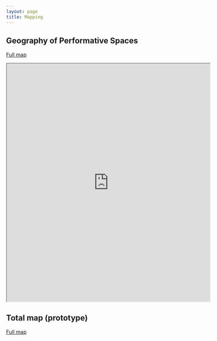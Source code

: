 ```yaml
---
layout: page
title: Mapping
---
```




## Geography of Performative Spaces

[Full map](https://martinnicastro.github.io/geografia.html)

<iframe src="https://musictopography.github.io/geografia_ok.html" width="110%" height="650"></iframe>


## Total map (prototype)

[Full map](https://martinnicastro.github.io/export_2.html)
